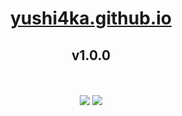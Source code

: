 <div align="center">

# [yushi4ka.github.io](https://yushi4ka.github.io/)

## v1.0.0

<string>ㅤ</string>

[![](https://img.shields.io/github/watchers/yushi4ka/yushi4ka.github.io?style=flat&label=Watchears&color=gold&logo=github)](https://github.com/yushi4ka/yushi4ka.github.io "GitHub Watchers")
[![](https://img.shields.io/github/stars/yushi4ka/yushi4ka.github.io?style=flat&label=Stars&color=gold&logo=github)](https://github.com/yushi4ka/yushi4ka.github.io/stargazers "GitHub Stars")

</div>
